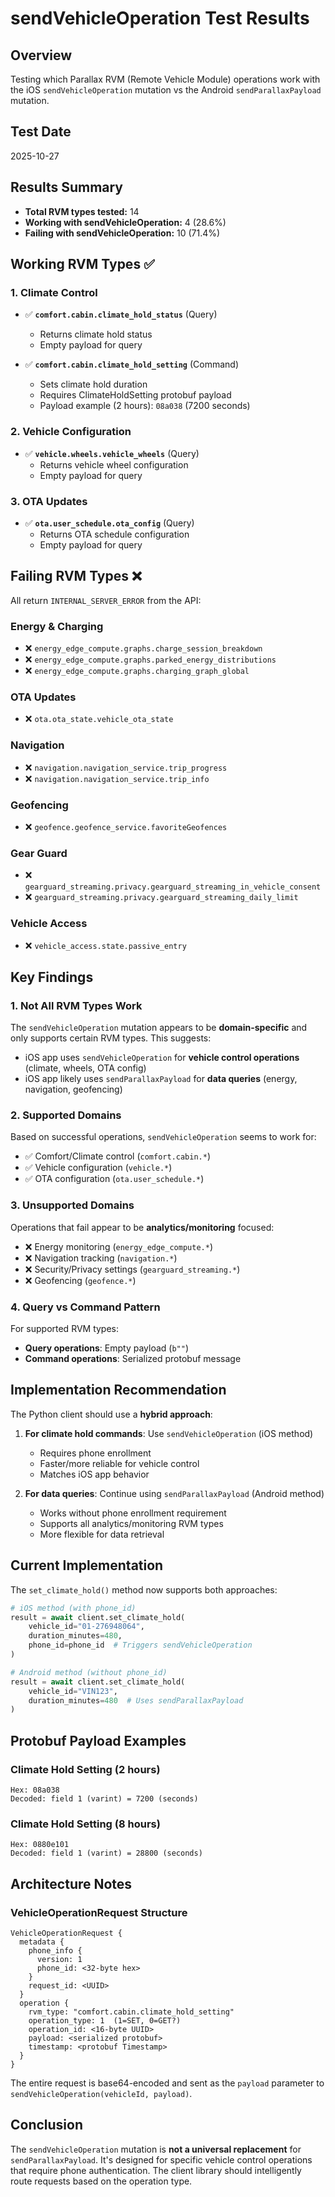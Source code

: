 # sendVehicleOperation Test Results

## Overview
Testing which Parallax RVM (Remote Vehicle Module) operations work with the iOS `sendVehicleOperation` mutation vs the Android `sendParallaxPayload` mutation.

## Test Date
2025-10-27

## Results Summary
- **Total RVM types tested:** 14
- **Working with sendVehicleOperation:** 4 (28.6%)
- **Failing with sendVehicleOperation:** 10 (71.4%)

## Working RVM Types ✅

### 1. Climate Control
- ✅ **`comfort.cabin.climate_hold_status`** (Query)
  - Returns climate hold status
  - Empty payload for query

- ✅ **`comfort.cabin.climate_hold_setting`** (Command)
  - Sets climate hold duration
  - Requires ClimateHoldSetting protobuf payload
  - Payload example (2 hours): `08a038` (7200 seconds)

### 2. Vehicle Configuration
- ✅ **`vehicle.wheels.vehicle_wheels`** (Query)
  - Returns vehicle wheel configuration
  - Empty payload for query

### 3. OTA Updates
- ✅ **`ota.user_schedule.ota_config`** (Query)
  - Returns OTA schedule configuration
  - Empty payload for query

## Failing RVM Types ❌

All return `INTERNAL_SERVER_ERROR` from the API:

### Energy & Charging
- ❌ `energy_edge_compute.graphs.charge_session_breakdown`
- ❌ `energy_edge_compute.graphs.parked_energy_distributions`
- ❌ `energy_edge_compute.graphs.charging_graph_global`

### OTA Updates
- ❌ `ota.ota_state.vehicle_ota_state`

### Navigation
- ❌ `navigation.navigation_service.trip_progress`
- ❌ `navigation.navigation_service.trip_info`

### Geofencing
- ❌ `geofence.geofence_service.favoriteGeofences`

### Gear Guard
- ❌ `gearguard_streaming.privacy.gearguard_streaming_in_vehicle_consent`
- ❌ `gearguard_streaming.privacy.gearguard_streaming_daily_limit`

### Vehicle Access
- ❌ `vehicle_access.state.passive_entry`

## Key Findings

### 1. Not All RVM Types Work
The `sendVehicleOperation` mutation appears to be **domain-specific** and only supports certain RVM types. This suggests:
- iOS app uses `sendVehicleOperation` for **vehicle control operations** (climate, wheels, OTA config)
- iOS app likely uses `sendParallaxPayload` for **data queries** (energy, navigation, geofencing)

### 2. Supported Domains
Based on successful operations, `sendVehicleOperation` seems to work for:
- ✅ Comfort/Climate control (`comfort.cabin.*`)
- ✅ Vehicle configuration (`vehicle.*`)
- ✅ OTA configuration (`ota.user_schedule.*`)

### 3. Unsupported Domains
Operations that fail appear to be **analytics/monitoring** focused:
- ❌ Energy monitoring (`energy_edge_compute.*`)
- ❌ Navigation tracking (`navigation.*`)
- ❌ Security/Privacy settings (`gearguard_streaming.*`)
- ❌ Geofencing (`geofence.*`)

### 4. Query vs Command Pattern
For supported RVM types:
- **Query operations**: Empty payload (`b""`)
- **Command operations**: Serialized protobuf message

## Implementation Recommendation

The Python client should use a **hybrid approach**:

1. **For climate hold commands**: Use `sendVehicleOperation` (iOS method)
   - Requires phone enrollment
   - Faster/more reliable for vehicle control
   - Matches iOS app behavior

2. **For data queries**: Continue using `sendParallaxPayload` (Android method)
   - Works without phone enrollment requirement
   - Supports all analytics/monitoring RVM types
   - More flexible for data retrieval

## Current Implementation

The `set_climate_hold()` method now supports both approaches:

```python
# iOS method (with phone_id)
result = await client.set_climate_hold(
    vehicle_id="01-276948064",
    duration_minutes=480,
    phone_id=phone_id  # Triggers sendVehicleOperation
)

# Android method (without phone_id)
result = await client.set_climate_hold(
    vehicle_id="VIN123",
    duration_minutes=480  # Uses sendParallaxPayload
)
```

## Protobuf Payload Examples

### Climate Hold Setting (2 hours)
```
Hex: 08a038
Decoded: field 1 (varint) = 7200 (seconds)
```

### Climate Hold Setting (8 hours)
```
Hex: 0880e101
Decoded: field 1 (varint) = 28800 (seconds)
```

## Architecture Notes

### VehicleOperationRequest Structure
```
VehicleOperationRequest {
  metadata {
    phone_info {
      version: 1
      phone_id: <32-byte hex>
    }
    request_id: <UUID>
  }
  operation {
    rvm_type: "comfort.cabin.climate_hold_setting"
    operation_type: 1  (1=SET, 0=GET?)
    operation_id: <16-byte UUID>
    payload: <serialized protobuf>
    timestamp: <protobuf Timestamp>
  }
}
```

The entire request is base64-encoded and sent as the `payload` parameter to `sendVehicleOperation(vehicleId, payload)`.

## Conclusion

The `sendVehicleOperation` mutation is **not a universal replacement** for `sendParallaxPayload`. It's designed for specific vehicle control operations that require phone authentication. The client library should intelligently route requests based on the operation type.
